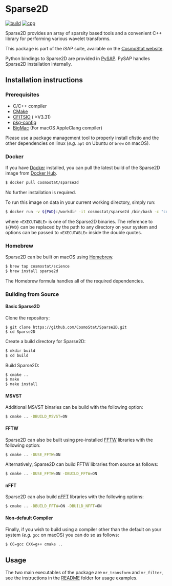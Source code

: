 # Sparse2D
[![build](https://github.com/CosmoStat/Sparse2D/workflows/CI/badge.svg)](https://github.com/CosmoStat/Sparse2D/actions?query=workflow%3ACI)
[![cpp](https://img.shields.io/badge/language-C%2B%2B-red)](https://isocpp.org/std/the-standard)

Sparse2D provides an array of sparsity based tools and a convenient C++ library for performing various wavelet transforms.

This package is part of the iSAP suite, available on the [CosmoStat website](http://www.cosmostat.org/software/isap).

Python bindings to Sparse2D are provided in [PySAP](https://github.com/CEA-COSMIC/pysap). PySAP handles Sparse2D installation internally.

## Installation instructions

### Prerequisites

   - C/C++ compiler
   - [CMake](http://www.cmake.org)
   - [CFITSIO](https://heasarc.gsfc.nasa.gov/fitsio/) ( >V3.31)
   - [pkg-config](https://www.freedesktop.org/wiki/Software/pkg-config/)
   - [BigMac](https://github.com/sfarrens/bigmac) (For macOS AppleClang compiler)

Please use a package management tool to properly install cfistio and the other dependencies on linux (*e.g.* `apt` on Ubuntu or `brew` on macOS).

### Docker

If you have [Docker](https://www.docker.com/) installed, you can pull the latest build of the Sparse2D image from [Docker Hub](TBD).

```bash
$ docker pull cosmostat/sparse2d
```

No further installation is required.

To run this image on data in your current working directory, simply run:

```bash
$ docker run -v ${PWD}:/workdir -it cosmostat/sparse2d /bin/bash -c "cd workdir && <EXECUTABLE>"
```

where `<EXECUTABLE>` is one of the Sparse2D binaries. The reference to `${PWD}` can be replaced by the path to any directory on your system and options can be passed to `<EXECUTABLE>` inside the double quotes.

### Homebrew

Sparse2D can be built on macOS using [Homebrew](https://brew.sh/).

```bash
$ brew tap cosmostat/science
$ brew install sparse2d
```

The Homebrew formula handles all of the required dependencies.

### Building from Source

#### Basic Sparse2D

Clone the repository:

```
$ git clone https://github.com/CosmoStat/Sparse2D.git
$ cd Sparse2D
```

Create a build directory for Sparse2D:

```bash
$ mkdir build
$ cd build
```

Build Sparse2D:

```bash
$ cmake ..
$ make
$ make install
```

#### MSVST

Additional MSVST binaries can be build with the following option:

```bash
$ cmake .. -DBUILD_MSVST=ON
```

#### FFTW

Sparse2D can also be built using pre-installed [FFTW](http://www.fftw.org/) libraries with the following option:

```bash
$ cmake .. -DUSE_FFTW=ON
```

Alternatively, Sparse2D can build FFTW libraries from source as follows:

```bash
$ cmake .. -DUSE_FFTW=ON -DBUILD_FFTW=ON
```

#### nFFT

Sparse2D can also build [nFFT](https://github.com/NFFT/nfft) libraries with the following options:

```bash
$ cmake .. -DBUILD_FFTW=ON -DBUILD_NFFT=ON
```

#### Non-default Compiler

Finally, if you wish to build using a compiler other than the default on your
system (*e.g.* `gcc` on macOS) you can do so as follows:

```bash
$ CC=gcc CXX=g++ cmake ..
```

## Usage

The two main executables of the package are `mr_transform` and `mr_filter`, see the instructions in the [README](./README) folder for usage examples.
